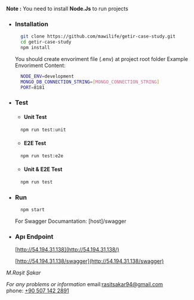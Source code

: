 **Note :** You need to install **Node.Js** to run projects
- ### Installation
  ```bash
    git clone https://github.com/mawilife/getir-case-study.git
    cd getir-case-study
    npm install
    ```
    You should create envoriment file (.env) at project root folder
    Example Envoriment Content:
    ```bash
      NODE_ENV=development
      MONGO_DB_CONNECTION_STRING=[MONGO_CONNECTION_STRING]
      PORT=8181
    ```
 
- ### Test
  - #### Unit Test
  ```bash
    npm run test:unit
    ```
  - #### E2E Test
  ```bash
    npm run test:e2e
   ``` 
  - #### Unit & E2E Test
  ```bash
    npm run test
    ```
- ### Run
  ```bash
    npm start
    ```
    For Swagger Documantation: [host]/swagger
- ### Apı Endpoint
  [http://54.194.31.138](http://54.194.31.138/)
  
  [http://54.194.31.138/swagger](http://54.194.31.138/swagger)
  
*M.Raşit Şakar*

*For any problems or information*
email:[rasitsakar94@gmail.com](mailto:rasitsakar94@gmail.com?subject=Getir%20Case%20Information%20Request)  
phone: [+90 507 142 2891](tel:+905071422891)

